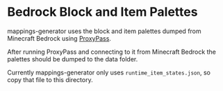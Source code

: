 # Bedrock Block and Item Palettes

mappings-generator uses the block and item palettes dumped from Minecraft Bedrock using [ProxyPass](https://github.com/NukkitX/ProxyPass).

After running ProxyPass and connecting to it from Minecraft Bedrock the palettes should be dumped to the data folder. 

Currently mappings-generator only uses `runtime_item_states.json`, so copy that file to this directory.